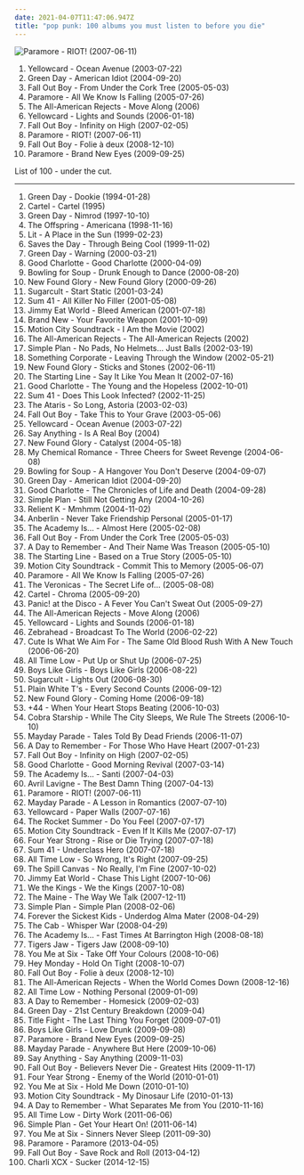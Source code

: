 ```yaml
---
date: 2021-04-07T11:47:06.947Z
title: "pop punk: 100 albums you must listen to before you die"
---
```

![Paramore - RIOT! (2007-06-11)](http://coverartarchive.org/release/c79bc474-e712-49ff-8185-89b52384ba45/3233872973-500.jpg "Paramore - RIOT! (2007-06-11)")
<ol class="albums">
<li data-cover="https://img.discogs.com/jCDFsFc5A4EexPTBIhz_IhkuNSU=/fit-in/600x450/filters:strip_icc():format(jpeg):mode_rgb():quality(90)/discogs-images/R-3210100-1511845527-5848.jpeg.jpg" data-tags="rock, pop punk, yellowcard" role="button">Yellowcard - Ocean Avenue (2003-07-22)</li>
<li data-cover="http://coverartarchive.org/release/111fa0e4-567f-4b5f-a206-78f5e01de265/4783126212-500.jpg" data-tags="punk rock, punk, rock" role="button">Green Day - American Idiot (2004-09-20)</li>
<li data-cover="http://coverartarchive.org/release/876e5c90-4dfa-3b2c-aa9e-37c8c94a23b8/1236750855-500.jpg" data-tags="rock, pop punk" role="button">Fall Out Boy - From Under the Cork Tree (2005-05-03)</li>
<li data-cover="http://coverartarchive.org/release/99c3f86a-eac2-42b6-b24c-342dc604252a/20614244026-500.jpg" data-tags="pop punk, rock" role="button">Paramore - All We Know Is Falling (2005-07-26)</li>
<li data-cover="https://img.discogs.com/PPIOqWBJgukvZXymgQuudz6oGE0=/fit-in/225x225/filters:strip_icc():format(jpeg):mode_rgb():quality(90)/discogs-images/R-1788721-1317772788.jpeg.jpg" data-tags="rock, pop punk, alternative rock" role="button">The All-American Rejects - Move Along (2006)</li>
<li data-cover="http://coverartarchive.org/release/3ba8706d-4a74-412a-bac1-4497189f70f9/7255069360-500.jpg" data-tags="pop punk" role="button">Yellowcard - Lights and Sounds (2006-01-18)</li>
<li data-cover="http://coverartarchive.org/release/10b70cf6-7880-4699-a936-a288e5ceedf9/6988662741-500.jpg" data-tags="pop punk, rock" role="button">Fall Out Boy - Infinity on High (2007-02-05)</li>
<li data-cover="http://coverartarchive.org/release/c79bc474-e712-49ff-8185-89b52384ba45/3233872973-500.jpg" data-tags="rock, pop punk" role="button">Paramore - RIOT! (2007-06-11)</li>
<li data-cover="http://coverartarchive.org/release/936b81b8-d02c-4241-a1c2-a4391a5a49d7/1612708292-500.jpg" data-tags="pop punk" role="button">Fall Out Boy - Folie à deux (2008-12-10)</li>
<li data-cover="http://coverartarchive.org/release/66c0a206-d1b8-4abc-a630-74ddece2a30a/10668376845-500.jpg" data-tags="rock, pop punk" role="button">Paramore - Brand New Eyes (2009-09-25)</li>
</ol>
List of 100 - under the cut.
<!-- more -->

_________________

<ol class="albums">
<li data-cover="https://img.discogs.com/FQAFxI3rrJZOiQQ1c37mdpHVy_Y=/fit-in/500x500/filters:strip_icc():format(jpeg):mode_rgb():quality(90)/discogs-images/R-8984704-1472761513-5434.jpeg.jpg" data-tags="punk rock, punk" role="button">
Green Day - Dookie (1994-01-28)
</li>
<li data-cover="https://img.discogs.com/kfHVrEkCRDQZ8b-cejUETKyt-pM=/fit-in/600x594/filters:strip_icc():format(jpeg):mode_rgb():quality(90)/discogs-images/R-748997-1224492628.jpeg.jpg" data-tags="emo, pop punk" role="button">
Cartel - Cartel (1995)
</li>
<li data-cover="http://coverartarchive.org/release/1d4b8abd-275d-3146-8c18-6497fd001389/1707906580-500.jpg" data-tags="punk rock" role="button">
Green Day - Nimrod (1997-10-10)
</li>
<li data-cover="https://img.discogs.com/3o1zjXOPqihX0JWHkW--NG6NyBI=/fit-in/225x224/filters:strip_icc():format(jpeg):mode_rgb():quality(90)/discogs-images/R-5177447-1386619301-3824.jpeg.jpg" data-tags="punk rock" role="button">
The Offspring - Americana (1998-11-16)
</li>
<li data-cover="https://img.discogs.com/9s7V36cdK6LFhzB3aO_5J48R_QI=/fit-in/600x530/filters:strip_icc():format(jpeg):mode_rgb():quality(90)/discogs-images/R-6057439-1409970535-6569.jpeg.jpg" data-tags="alternative rock" role="button">
Lit - A Place in the Sun (1999-02-23)
</li>
<li data-cover="http://coverartarchive.org/release/c99bcef0-0809-42c0-8fe7-7273d3a59d0f/9767229393-500.jpg" data-tags="pop punk" role="button">
Saves the Day - Through Being Cool (1999-11-02)
</li>
<li data-cover="http://coverartarchive.org/release/ccb4be41-f6d1-435d-8e9e-7d8459fa40cb/11551221768-500.jpg" data-tags="punk rock" role="button">
Green Day - Warning (2000-03-21)
</li>
<li data-cover="http://coverartarchive.org/release/5bbf8886-9d39-44b7-b6ed-c7ad6180fca3/15993145575-500.jpg" data-tags="pop punk" role="button">
Good Charlotte - Good Charlotte (2000-04-09)
</li>
<li data-cover="http://coverartarchive.org/release/20d8fdf6-d08c-4384-8204-abdb87408aec/10858824360-500.jpg" data-tags="pop punk" role="button">
Bowling for Soup - Drunk Enough to Dance (2000-08-20)
</li>
<li data-cover="http://coverartarchive.org/release/3dca0597-41ea-4e38-9e4e-34c6e3834a43/14491346002-500.jpg" data-tags="pop punk" role="button">
New Found Glory - New Found Glory (2000-09-26)
</li>
<li data-cover="http://coverartarchive.org/release/d1dc23ce-a039-3667-b7e0-e151ce560ba1/17499691187-500.jpg" data-tags="pop punk" role="button">
Sugarcult - Start Static (2001-03-24)
</li>
<li data-cover="http://coverartarchive.org/release/6a7d6779-7337-4ae4-90ab-0c5f4f1bb26e/10159748633-500.jpg" data-tags="punk rock, punk" role="button">
Sum 41 - All Killer No Filler (2001-05-08)
</li>
<li data-cover="http://coverartarchive.org/release/d475a4fe-ef67-4bc9-9eef-1f2150964c1d/5572153535-500.jpg" data-tags="alternative rock, rock, emo" role="button">
Jimmy Eat World - Bleed American (2001-07-18)
</li>
<li data-cover="http://coverartarchive.org/release/bd98ccf6-f2fe-4eef-8104-4acf5b315414/4724001049-500.jpg" data-tags="pop punk, emo" role="button">
Brand New - Your Favorite Weapon (2001-10-09)
</li>
<li data-cover="https://img.discogs.com/wfrO81Ve6qaFMmh6yV1Wio1_1tU=/fit-in/600x520/filters:strip_icc():format(jpeg):mode_rgb():quality(90)/discogs-images/R-5318091-1390410555-8121.jpeg.jpg" data-tags="pop punk" role="button">
Motion City Soundtrack - I Am the Movie (2002)
</li>
<li data-cover="http://coverartarchive.org/release/65296404-abf2-4350-bfce-9debdea014a2/27060000097-500.jpg" data-tags="pop punk, rock, alternative rock" role="button">
The All-American Rejects - The All-American Rejects (2002)
</li>
<li data-cover="http://coverartarchive.org/release/5bfcd3b1-223b-4220-a787-a0aa7f37567e/7942919709-500.jpg" data-tags="pop punk" role="button">
Simple Plan - No Pads, No Helmets... Just Balls (2002-03-19)
</li>
<li data-cover="http://coverartarchive.org/release/2dac1fd4-94ec-390a-985d-c7440c647a99/11024423754-500.jpg" data-tags="piano rock" role="button">
Something Corporate - Leaving Through the Window (2002-05-21)
</li>
<li data-cover="https://img.discogs.com/EEctr5TwNHN6kK0zJTkPBdmzFPA=/fit-in/600x600/filters:strip_icc():format(jpeg):mode_rgb():quality(90)/discogs-images/R-4098241-1590334404-2830.jpeg.jpg" data-tags="pop punk" role="button">
New Found Glory - Sticks and Stones (2002-06-11)
</li>
<li data-cover="https://img.discogs.com/cKscQmTONRh75N-lrALK_1MHIsQ=/fit-in/476x469/filters:strip_icc():format(jpeg):mode_rgb():quality(90)/discogs-images/R-689452-1147999523.jpeg.jpg" data-tags="pop punk" role="button">
The Starting Line - Say It Like You Mean It (2002-07-16)
</li>
<li data-cover="http://coverartarchive.org/release/70f939d0-cbe3-4797-b8cd-9469cbbf89f1/4781954222-500.jpg" data-tags="punk rock, pop punk" role="button">
Good Charlotte - The Young and the Hopeless (2002-10-01)
</li>
<li data-cover="http://coverartarchive.org/release/29911ee4-301b-4192-924e-24db9e973227/15248581026-500.jpg" data-tags="punk rock" role="button">
Sum 41 - Does This Look Infected? (2002-11-25)
</li>
<li data-cover="http://coverartarchive.org/release/d3cf2f17-2dd6-4dcc-92bc-00d1fd4ec509/4809733267-500.jpg" data-tags="rock, punk rock, pop punk, alternative" role="button">
The Ataris - So Long, Astoria (2003-02-03)
</li>
<li data-cover="http://coverartarchive.org/release/5c3f089c-a56b-3587-9dfd-1116890c0325/5678899612-500.jpg" data-tags="pop punk, emo, punk" role="button">
Fall Out Boy - Take This to Your Grave (2003-05-06)
</li>
<li data-cover="https://img.discogs.com/jCDFsFc5A4EexPTBIhz_IhkuNSU=/fit-in/600x450/filters:strip_icc():format(jpeg):mode_rgb():quality(90)/discogs-images/R-3210100-1511845527-5848.jpeg.jpg" data-tags="rock, pop punk, yellowcard" role="button">
Yellowcard - Ocean Avenue (2003-07-22)
</li>
<li data-cover="http://coverartarchive.org/release/075e7ea9-d145-4b1e-9c2d-dce60ac1b0f2/12328012368-500.jpg" data-tags="indie rock, indie" role="button">
Say Anything - Is A Real Boy (2004)
</li>
<li data-cover="http://coverartarchive.org/release/841ec76f-f536-468d-b8ab-069923b4db17/15998647154-500.jpg" data-tags="pop punk, punk rock" role="button">
New Found Glory - Catalyst (2004-05-18)
</li>
<li data-cover="http://coverartarchive.org/release/9108adbb-b065-408b-9f59-c1af1f4a241a/11144521161-500.jpg" data-tags="rock, emo, alternative" role="button">
My Chemical Romance - Three Cheers for Sweet Revenge (2004-06-08)
</li>
<li data-cover="https://img.discogs.com/_61xPtVz3IOVR9NxeGWY042LXUc=/fit-in/600x524/filters:strip_icc():format(jpeg):mode_rgb():quality(90)/discogs-images/R-6203928-1540255153-1360.jpeg.jpg" data-tags="pop punk, punk rock" role="button">
Bowling for Soup - A Hangover You Don't Deserve (2004-09-07)
</li>
<li data-cover="http://coverartarchive.org/release/111fa0e4-567f-4b5f-a206-78f5e01de265/4783126212-500.jpg" data-tags="punk rock, punk, rock" role="button">
Green Day - American Idiot (2004-09-20)
</li>
<li data-cover="http://coverartarchive.org/release/3504efad-2457-3242-8ae1-08285008365c/21857657060-500.jpg" data-tags="pop punk" role="button">
Good Charlotte - The Chronicles of Life and Death (2004-09-28)
</li>
<li data-cover="http://coverartarchive.org/release/90f246f8-cb51-4350-9d65-591f93f7cb02/9429584610-500.jpg" data-tags="simple plan" role="button">
Simple Plan - Still Not Getting Any (2004-10-26)
</li>
<li data-cover="https://via.placeholder.com/450" data-tags="christian rock, christian, pop punk, rock" role="button">
Relient K - Mmhmm (2004-11-02)
</li>
<li data-cover="http://coverartarchive.org/release/0158574e-e762-4a5f-a927-ad925172605d/17944620848-500.jpg" data-tags="alternative rock" role="button">
Anberlin - Never Take Friendship Personal (2005-01-17)
</li>
<li data-cover="https://via.placeholder.com/450" data-tags="pop punk, emo" role="button">
The Academy Is... - Almost Here (2005-02-08)
</li>
<li data-cover="http://coverartarchive.org/release/876e5c90-4dfa-3b2c-aa9e-37c8c94a23b8/1236750855-500.jpg" data-tags="rock, pop punk" role="button">
Fall Out Boy - From Under the Cork Tree (2005-05-03)
</li>
<li data-cover="https://img.discogs.com/-UoGMnyppBVeGLr2iBvS7PNNRg8=/fit-in/600x600/filters:strip_icc():format(jpeg):mode_rgb():quality(90)/discogs-images/R-15656215-1595349081-4594.jpeg.jpg" data-tags="metalcore, post-hardcore, hardcore" role="button">
A Day to Remember - And Their Name Was Treason (2005-05-10)
</li>
<li data-cover="http://coverartarchive.org/release/c1b2df38-f294-4b48-ae26-9fe5c6fe1639/6819001689-500.jpg" data-tags="pop punk" role="button">
The Starting Line - Based on a True Story (2005-05-10)
</li>
<li data-cover="http://coverartarchive.org/release/b385a012-e088-426d-980b-acdf114ef775/10187762153-500.jpg" data-tags="pop punk" role="button">
Motion City Soundtrack - Commit This to Memory (2005-06-07)
</li>
<li data-cover="http://coverartarchive.org/release/99c3f86a-eac2-42b6-b24c-342dc604252a/20614244026-500.jpg" data-tags="pop punk, rock" role="button">
Paramore - All We Know Is Falling (2005-07-26)
</li>
<li data-cover="http://coverartarchive.org/release/8fde8d7d-3f56-3d6e-8025-c8e9e5e76038/14903323808-500.jpg" data-tags="pop, pop punk, the veronicas" role="button">
The Veronicas - The Secret Life of... (2005-08-08)
</li>
<li data-cover="http://coverartarchive.org/release/760bd43c-0bf3-43a4-8d1f-5995cb340481/11042148072-500.jpg" data-tags="pop punk, cartel" role="button">
Cartel - Chroma (2005-09-20)
</li>
<li data-cover="https://via.placeholder.com/450" data-tags="emo, rock" role="button">
Panic! at the Disco - A Fever You Can't Sweat Out (2005-09-27)
</li>
<li data-cover="https://img.discogs.com/PPIOqWBJgukvZXymgQuudz6oGE0=/fit-in/225x225/filters:strip_icc():format(jpeg):mode_rgb():quality(90)/discogs-images/R-1788721-1317772788.jpeg.jpg" data-tags="rock, pop punk, alternative rock" role="button">
The All-American Rejects - Move Along (2006)
</li>
<li data-cover="http://coverartarchive.org/release/3ba8706d-4a74-412a-bac1-4497189f70f9/7255069360-500.jpg" data-tags="pop punk" role="button">
Yellowcard - Lights and Sounds (2006-01-18)
</li>
<li data-cover="http://coverartarchive.org/release/d6cd5fc3-53b3-475c-90e1-a967e999ad4a/15586885193-500.jpg" data-tags="pop punk" role="button">
Zebrahead - Broadcast To The World (2006-02-22)
</li>
<li data-cover="https://via.placeholder.com/450" data-tags="pop punk" role="button">
Cute Is What We Aim For - The Same Old Blood Rush With A New Touch (2006-06-20)
</li>
<li data-cover="http://coverartarchive.org/release/d75d73f2-b776-40a0-8379-8d5d2ac84920/10226803952-500.jpg" data-tags="pop punk" role="button">
All Time Low - Put Up or Shut Up (2006-07-25)
</li>
<li data-cover="http://coverartarchive.org/release/61710908-1bb8-4fd9-99b0-f9e0ad6f7d7f/9587442144-500.jpg" data-tags="pop punk" role="button">
Boys Like Girls - Boys Like Girls (2006-08-22)
</li>
<li data-cover="https://via.placeholder.com/450" data-tags="pop punk" role="button">
Sugarcult - Lights Out (2006-08-30)
</li>
<li data-cover="http://coverartarchive.org/release/e14d082d-64ee-4d42-9f1e-8b1d7423ed08/15998776082-500.jpg" data-tags="indie, rock, pop punk, emo" role="button">
Plain White T's - Every Second Counts (2006-09-12)
</li>
<li data-cover="http://coverartarchive.org/release/bb3f60de-b134-42f8-a298-a4b57913da12/15998652821-500.jpg" data-tags="pop punk" role="button">
New Found Glory - Coming Home (2006-09-18)
</li>
<li data-cover="http://coverartarchive.org/release/e4a4ea60-71e7-47cc-be21-4bbf74e98c21/14771760838-500.jpg" data-tags="pop punk, punk, alternative rock" role="button">
+44 - When Your Heart Stops Beating (2006-10-03)
</li>
<li data-cover="http://coverartarchive.org/release/c47258f3-f09a-48e2-8eb1-726e7ef7436b/15648762840-500.jpg" data-tags="alternative rock, pop punk" role="button">
Cobra Starship - While The City Sleeps, We Rule The Streets (2006-10-10)
</li>
<li data-cover="https://via.placeholder.com/450" data-tags="pop punk" role="button">
Mayday Parade - Tales Told By Dead Friends (2006-11-07)
</li>
<li data-cover="http://coverartarchive.org/release/d50472b3-95ea-4772-9211-caf26426aa59/3248631123-500.jpg" data-tags="post-hardcore" role="button">
A Day to Remember - For Those Who Have Heart (2007-01-23)
</li>
<li data-cover="http://coverartarchive.org/release/10b70cf6-7880-4699-a936-a288e5ceedf9/6988662741-500.jpg" data-tags="pop punk, rock" role="button">
Fall Out Boy - Infinity on High (2007-02-05)
</li>
<li data-cover="http://coverartarchive.org/release/a890e9a6-90cf-4665-8928-2123f792355f/2960964314-500.jpg" data-tags="rock, pop punk" role="button">
Good Charlotte - Good Morning Revival (2007-03-14)
</li>
<li data-cover="https://img.discogs.com/m5jmkIZjnXJT3UiUlppFR-MLl1w=/fit-in/240x240/filters:strip_icc():format(jpeg):mode_rgb():quality(90)/discogs-images/R-1507483-1224860210.jpeg.jpg" data-tags="pop punk, alternative rock, emo" role="button">
The Academy Is... - Santi (2007-04-03)
</li>
<li data-cover="http://coverartarchive.org/release/bad76509-65b0-4c7e-b899-ff15567b41ad/10820254086-500.jpg" data-tags="pop rock" role="button">
Avril Lavigne - The Best Damn Thing (2007-04-13)
</li>
<li data-cover="http://coverartarchive.org/release/c79bc474-e712-49ff-8185-89b52384ba45/3233872973-500.jpg" data-tags="rock, pop punk" role="button">
Paramore - RIOT! (2007-06-11)
</li>
<li data-cover="http://coverartarchive.org/release/de90424f-fcbb-34ff-9d2d-c32355fa05e0/6657134641-500.jpg" data-tags="pop punk" role="button">
Mayday Parade - A Lesson in Romantics (2007-07-10)
</li>
<li data-cover="http://coverartarchive.org/release/123a3fc0-7a4a-3e52-8a7a-f757d1d27175/14769024533-500.jpg" data-tags="pop punk, punk rock" role="button">
Yellowcard - Paper Walls (2007-07-16)
</li>
<li data-cover="https://via.placeholder.com/450" data-tags="pop rock, pop punk" role="button">
The Rocket Summer - Do You Feel (2007-07-17)
</li>
<li data-cover="http://coverartarchive.org/release/fce84812-b235-3b88-ac39-9e682c3642de/11117857971-500.jpg" data-tags="pop punk" role="button">
Motion City Soundtrack - Even If It Kills Me (2007-07-17)
</li>
<li data-cover="http://coverartarchive.org/release/9b7f764c-178e-4846-a95d-5e4e45358c68/25544318506-500.jpg" data-tags="pop punk" role="button">
Four Year Strong - Rise or Die Trying (2007-07-18)
</li>
<li data-cover="http://coverartarchive.org/release/060e7fec-7984-313d-a76d-493354106e7d/14523195786-500.jpg" data-tags="punk rock, punk" role="button">
Sum 41 - Underclass Hero (2007-07-18)
</li>
<li data-cover="http://coverartarchive.org/release/b97c7de1-616c-40bf-a8d7-9ceb84ab8552/7273638872-500.jpg" data-tags="pop punk" role="button">
All Time Low - So Wrong, It's Right (2007-09-25)
</li>
<li data-cover="https://img.discogs.com/AFN3DwuD-MUBC5fmATDT49nCQXk=/fit-in/300x300/filters:strip_icc():format(jpeg):mode_rgb():quality(90)/discogs-images/R-2437292-1283994785.jpeg.jpg" data-tags="indie, rock, emo, indie rock, pop rock, acoustic, pop punk, to listen, wind, sire, indie emo, memorized, profile song, previous albums were so much better, cafe del mar dreams vol4, opgenomen van marcel bemelmans" role="button">
The Spill Canvas - No Really, I'm Fine (2007-10-02)
</li>
<li data-cover="http://coverartarchive.org/release/7b0ee432-c50a-4e60-a9b0-88113c6879e1/22589899323-500.jpg" data-tags="rock, alternative, alternative rock, emo" role="button">
Jimmy Eat World - Chase This Light (2007-10-06)
</li>
<li data-cover="http://coverartarchive.org/release/f71927b9-bfa3-4e6b-8d3e-38d8712ecb20/6195960547-500.jpg" data-tags="poppunk" role="button">
We the Kings - We the Kings (2007-10-08)
</li>
<li data-cover="https://img.discogs.com/lNju4-4GTTVLQU-MEOp2glgPq8o=/fit-in/600x600/filters:strip_icc():format(jpeg):mode_rgb():quality(90)/discogs-images/R-2406287-1284085702.jpeg.jpg" data-tags="pop punk" role="button">
The Maine - The Way We Talk (2007-12-11)
</li>
<li data-cover="http://coverartarchive.org/release/da472951-e8a4-3af3-ba96-8fa771003e9f/5246794220-500.jpg" data-tags="pop punk, rock, simple plan" role="button">
Simple Plan - Simple Plan (2008-02-06)
</li>
<li data-cover="http://coverartarchive.org/release/7f8c7dad-a4bb-414f-8326-1439ae105fb3/5356569466-500.jpg" data-tags="pop punk" role="button">
Forever the Sickest Kids - Underdog Alma Mater (2008-04-29)
</li>
<li data-cover="http://coverartarchive.org/release/1d053c05-b481-4812-80fc-ed68c8ab3411/24142272319-500.jpg" data-tags="alternative, the cab" role="button">
The Cab - Whisper War (2008-04-29)
</li>
<li data-cover="https://img.discogs.com/j2MoP6SK9iBD4f999fvO6250Zp8=/fit-in/600x600/filters:strip_icc():format(jpeg):mode_rgb():quality(90)/discogs-images/R-1852912-1555314130-3540.jpeg.jpg" data-tags="pop punk" role="button">
The Academy Is... - Fast Times At Barrington High (2008-08-18)
</li>
<li data-cover="https://img.discogs.com/U50rcjtqpvGQt7Rt0QofMtJq7c4=/fit-in/600x614/filters:strip_icc():format(jpeg):mode_rgb():quality(90)/discogs-images/R-2961116-1595884207-6915.jpeg.jpg" data-tags="emo, pop punk, indie rock" role="button">
Tigers Jaw - Tigers Jaw (2008-09-10)
</li>
<li data-cover="https://img.discogs.com/DL6wyKT7zN0CdqK1wZfHRHX-O1U=/fit-in/467x467/filters:strip_icc():format(jpeg):mode_rgb():quality(90)/discogs-images/R-3181445-1331982850.jpeg.jpg" data-tags="pop punk" role="button">
You Me at Six - Take Off Your Colours (2008-10-06)
</li>
<li data-cover="http://coverartarchive.org/release/eb62259a-db3c-4b42-81de-55aebc7934a8/17601500085-500.jpg" data-tags="powerpop, pop punk" role="button">
Hey Monday - Hold On Tight (2008-10-07)
</li>
<li data-cover="http://coverartarchive.org/release/936b81b8-d02c-4241-a1c2-a4391a5a49d7/1612708292-500.jpg" data-tags="pop punk" role="button">
Fall Out Boy - Folie à deux (2008-12-10)
</li>
<li data-cover="https://img.discogs.com/f7U71TW78iTsAmU3YTnnZEbZOag=/fit-in/300x300/filters:strip_icc():format(jpeg):mode_rgb():quality(90)/discogs-images/R-3318367-1325538474.jpeg.jpg" data-tags="alternative rock, pop punk" role="button">
The All-American Rejects - When the World Comes Down (2008-12-16)
</li>
<li data-cover="http://coverartarchive.org/release/89dd0390-5a5d-457f-900e-90fd1c43f077/10226970067-500.jpg" data-tags="pop punk" role="button">
All Time Low - Nothing Personal (2009-01-09)
</li>
<li data-cover="http://coverartarchive.org/release/e315cb82-c4a4-4c26-ade5-4fda93af2d5e/6320143013-500.jpg" data-tags="post-hardcore, metalcore, pop punk" role="button">
A Day to Remember - Homesick (2009-02-03)
</li>
<li data-cover="http://coverartarchive.org/release/b266af07-7453-4e02-aa7a-c9d00369ec5d/10385344125-500.jpg" data-tags="punk rock" role="button">
Green Day - 21st Century Breakdown (2009-04)
</li>
<li data-cover="http://coverartarchive.org/release/d2c866fb-356d-4d5c-a1f3-6ad8e0695e3e/3370165259-500.jpg" data-tags="pop punk, melodic hardcore" role="button">
Title Fight - The Last Thing You Forget (2009-07-01)
</li>
<li data-cover="http://coverartarchive.org/release/b75c655a-bd01-4251-bf9a-4acb34cfa627/9297332199-500.jpg" data-tags="pop rock, pop punk, love drunk" role="button">
Boys Like Girls - Love Drunk (2009-09-08)
</li>
<li data-cover="http://coverartarchive.org/release/66c0a206-d1b8-4abc-a630-74ddece2a30a/10668376845-500.jpg" data-tags="rock, pop punk" role="button">
Paramore - Brand New Eyes (2009-09-25)
</li>
<li data-cover="http://coverartarchive.org/release/43ae8b7c-4ab6-4d47-9da8-a6ceb41f52a4/6774655436-500.jpg" data-tags="pop punk" role="button">
Mayday Parade - Anywhere But Here (2009-10-06)
</li>
<li data-cover="http://coverartarchive.org/release/24ff3bfc-19aa-4440-bd03-36df63b55a93/14793758946-500.jpg" data-tags="alternative rock, indie, indie rock" role="button">
Say Anything - Say Anything (2009-11-03)
</li>
<li data-cover="http://coverartarchive.org/release/fa345686-b9cf-47d4-9862-e37e9199c4e5/8250454850-500.jpg" data-tags="pop punk" role="button">
Fall Out Boy - Believers Never Die - Greatest Hits (2009-11-17)
</li>
<li data-cover="http://coverartarchive.org/release/b4333310-ad10-4036-aacc-7f66c177d840/25544352121-500.jpg" data-tags="pop punk" role="button">
Four Year Strong - Enemy of the World (2010-01-01)
</li>
<li data-cover="http://coverartarchive.org/release/26db9427-8483-406c-9a19-a88579c70cd4/15128576400-500.jpg" data-tags="pop punk" role="button">
You Me at Six - Hold Me Down (2010-01-10)
</li>
<li data-cover="http://coverartarchive.org/release/8b1ef682-bbd9-4389-b1ae-90bc4b15f5cb/9773916022-500.jpg" data-tags="pop punk" role="button">
Motion City Soundtrack - My Dinosaur Life (2010-01-13)
</li>
<li data-cover="http://coverartarchive.org/release/7a4634ab-9466-4348-a17f-8337d555fc45/1185181441-500.jpg" data-tags="post-hardcore, pop punk" role="button">
A Day to Remember - What Separates Me from You (2010-11-16)
</li>
<li data-cover="http://coverartarchive.org/release/c171039b-592b-4c0f-97df-00ddbaac2a1a/2453598306-500.jpg" data-tags="pop punk, all time low" role="button">
All Time Low - Dirty Work (2011-06-06)
</li>
<li data-cover="http://coverartarchive.org/release/c94d4857-b601-49e0-b579-86708030164e/5092099705-500.jpg" data-tags="pop punk, rock" role="button">
Simple Plan - Get Your Heart On! (2011-06-14)
</li>
<li data-cover="http://coverartarchive.org/release/3c2b6d42-0f71-4345-9b81-ec63ba95bffd/15128577308-500.jpg" data-tags="alternative rock, pop punk" role="button">
You Me at Six - Sinners Never Sleep (2011-09-30)
</li>
<li data-cover="https://img.discogs.com/gqV7z6TvbtaV1-ZYmoScs8X-Qc8=/fit-in/225x225/filters:strip_icc():format(jpeg):mode_rgb():quality(90)/discogs-images/R-6018432-1408954698-5308.jpeg.jpg" data-tags="alternative, rock, pop punk, alternative rock" role="button">
Paramore - Paramore (2013-04-05)
</li>
<li data-cover="http://coverartarchive.org/release/f6b77446-f07e-4768-bd34-f8baa90b9b4b/26624103376-500.jpg" data-tags="pop rock" role="button">
Fall Out Boy - Save Rock and Roll (2013-04-12)
</li>
<li data-cover="http://coverartarchive.org/release/b0ea48e1-5b5f-4b7b-8e3e-c6d7fb2abe43/9140712849-500.jpg" data-tags="pop, pop punk" role="button">
Charli XCX - Sucker (2014-12-15)
</li>
</ol>